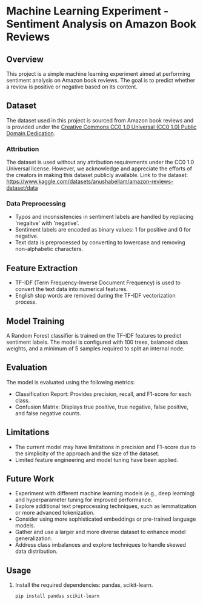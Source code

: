 # Machine Learning Experiment - Sentiment Analysis on Amazon Book Reviews

## Overview
This project is a simple machine learning experiment aimed at performing sentiment analysis on Amazon book reviews. The goal is to predict whether a review is positive or negative based on its content.

## Dataset

The dataset used in this project is sourced from Amazon book reviews and is provided under the [Creative Commons CC0 1.0 Universal (CC0 1.0) Public Domain Dedication](https://creativecommons.org/publicdomain/zero/1.0/).

### Attribution
The dataset is used without any attribution requirements under the CC0 1.0 Universal license. However, we acknowledge and appreciate the efforts of the creators in making this dataset publicly available.
Link to the dataset: https://www.kaggle.com/datasets/anushabellam/amazon-reviews-dataset/data

### Data Preprocessing
- Typos and inconsistencies in sentiment labels are handled by replacing 'negaitve' with 'negative'.
- Sentiment labels are encoded as binary values: 1 for positive and 0 for negative.
- Text data is preprocessed by converting to lowercase and removing non-alphabetic characters.

## Feature Extraction
- TF-IDF (Term Frequency-Inverse Document Frequency) is used to convert the text data into numerical features.
- English stop words are removed during the TF-IDF vectorization process.

## Model Training
A Random Forest classifier is trained on the TF-IDF features to predict sentiment labels. The model is configured with 100 trees, balanced class weights, and a minimum of 5 samples required to split an internal node.

## Evaluation
The model is evaluated using the following metrics:
- Classification Report: Provides precision, recall, and F1-score for each class.
- Confusion Matrix: Displays true positive, true negative, false positive, and false negative counts.

## Limitations
- The current model may have limitations in precision and F1-score due to the simplicity of the approach and the size of the dataset.
- Limited feature engineering and model tuning have been applied.

## Future Work
- Experiment with different machine learning models (e.g., deep learning) and hyperparameter tuning for improved performance.
- Explore additional text preprocessing techniques, such as lemmatization or more advanced tokenization.
- Consider using more sophisticated embeddings or pre-trained language models.
- Gather and use a larger and more diverse dataset to enhance model generalization.
- Address class imbalances and explore techniques to handle skewed data distribution.

## Usage
1. Install the required dependencies: pandas, scikit-learn.
   ```bash
   pip install pandas scikit-learn
